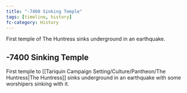 ```yaml
---
title: "-7400 Sinking Temple"
tags: [timeline, history]
fc-category: History
---
```

<span class='ob-timelines'
	data-date='-7400-00-00-00'
	data-title='Sinking Temple'
	data-class='orange'>First temple of The Huntress sinks underground in an earthquake.</span>
## -7400 Sinking Temple
First temple to [[Tariquin Campaign Setting/Culture/Pantheon/The Huntress|The Huntress]] sinks underground in an earthquake with some worshipers sinking with it.


